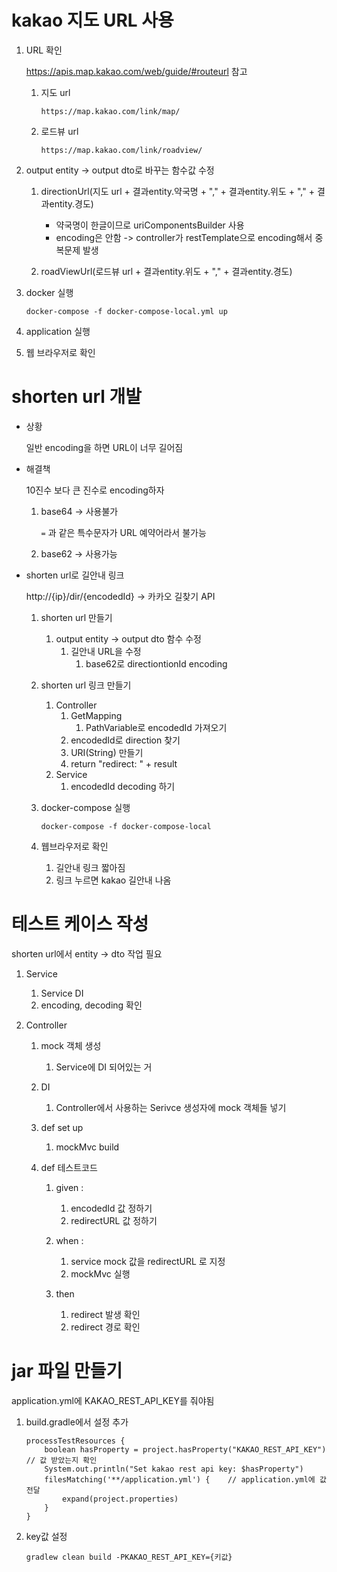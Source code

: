 # kakao 지도 URL 사용

1. URL 확인

   https://apis.map.kakao.com/web/guide/#routeurl 참고

   1. 지도 url

      `https://map.kakao.com/link/map/`

   2. 로드뷰 url

      `https://map.kakao.com/link/roadview/`

2. output entity -> output dto로 바꾸는 함수값 수정

   1. directionUrl(지도 url + 결과entity.약국명 + "," + 결과entity.위도 + "," + 결과entity.경도)
      * 약국명이 한글이므로 uriComponentsBuilder 사용
      * encoding은 안함 -> controller가 restTemplate으로 encoding해서 중복문제 발생

   2. roadViewUrl(로드뷰 url + 결과entity.위도 + "," + 결과entity.경도)

3. docker 실행

   `docker-compose -f docker-compose-local.yml up`

4. application 실행

5. 웹 브라우저로 확인

   

# shorten url 개발

* 상황

  일반 encoding을 하면 URL이 너무 길어짐

* 해결책

  10진수 보다 큰 진수로 encoding하자

  1. base64 -> 사용불가

     `=` 과 같은 특수문자가 URL 예약어라서 불가능 

  2. base62 -> 사용가능

* shorten url로 길안내 링크

  http://{ip}/dir/{encodedId} -> 카카오 길찾기 API

  1. shorten url 만들기
     1. output entity -> output dto 함수 수정
        1. 길안내 URL을 수정
           1. base62로 directiontionId encoding

  2. shorten url 링크 만들기

     1. Controller
        1. GetMapping
           1. PathVariable로 encodedId 가져오기
        2. encodedId로 direction 찾기
        3. URI(String) 만들기
        4. return "redirect: " + result
     2. Service
        1. encodedId decoding 하기

  3. docker-compose 실행

     `docker-compose -f docker-compose-local`

  4. 웹브라우저로 확인

     1. 길안내 링크 짧아짐
     2. 링크 누르면 kakao 길안내 나옴



# 테스트 케이스 작성

shorten url에서 entity -> dto 작업 필요

1. Service
   1. Service DI
   2. encoding, decoding 확인

2. Controller

   1. mock 객체 생성

      1. Service에 DI 되어있는 거

   2. DI

      1. Controller에서 사용하는 Serivce 생성자에 mock 객체들 넣기

   3. def set up

      1. mockMvc build

   4. def 테스트코드

      1. given : 

         1. encodedId 값 정하기
         2. redirectURL 값 정하기

      2. when : 

         1. service mock 값을  redirectURL 로 지정
         2. mockMvc 실행

      3. then

         1. redirect 발생 확인
         2. redirect 경로 확인

         

# jar 파일 만들기

application.yml에 KAKAO_REST_API_KEY를 줘야됨

1. build.gradle에서 설정 추가

   ```
   processTestResources {
       boolean hasProperty = project.hasProperty("KAKAO_REST_API_KEY")	// 값 받았는지 확인
       System.out.println("Set kakao rest api key: $hasProperty")
       filesMatching('**/application.yml') {	// application.yml에 값 전달
           expand(project.properties)
       }
   }
   ```

2. key값 설정

   `gradlew clean build -PKAKAO_REST_API_KEY={키값}`

